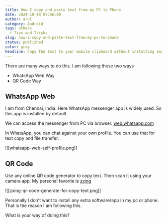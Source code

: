 ```yaml
---
title: How I copy and paste text from my PC to Phone
date: 2024-10-18 07:56:00
author: arul
category: Android
tags: others
  - Tips-and-Tricks
slug: how-i-copy-and-paste-text-from-my-pc-to-phone
status: published
color: gray
headline: Copy the text to your mobile clipboard without installing any new app.
---
```

There are many ways to do this. I am following these two ways

* WhatsApp Web Way
* QR Code Way

## WhatsApp Web

I am from Chennai, India. Here WhatsApp messenger app is widely used. So this app is installed by default.

We can access the messenger from PC via browser. [web.whatsapp.com](https://web.whatsapp.com)

In WhatsApp, you can chat against your own profile. You can use that for text copy and file transfer.

![[whatsapp-web-self-profile.png]]
## QR Code

Use any online QR code generator to copy text. Then scan it using your camera app. My personal favorite is [zxing](https://zxing.appspot.com/generator/)

![[zxing-qr-code-generate-for-copy-text.png]]

Personally I don't want to install any extra software/app in my pc or phone. That is the reason I am following this.

What is your way of doing this?
